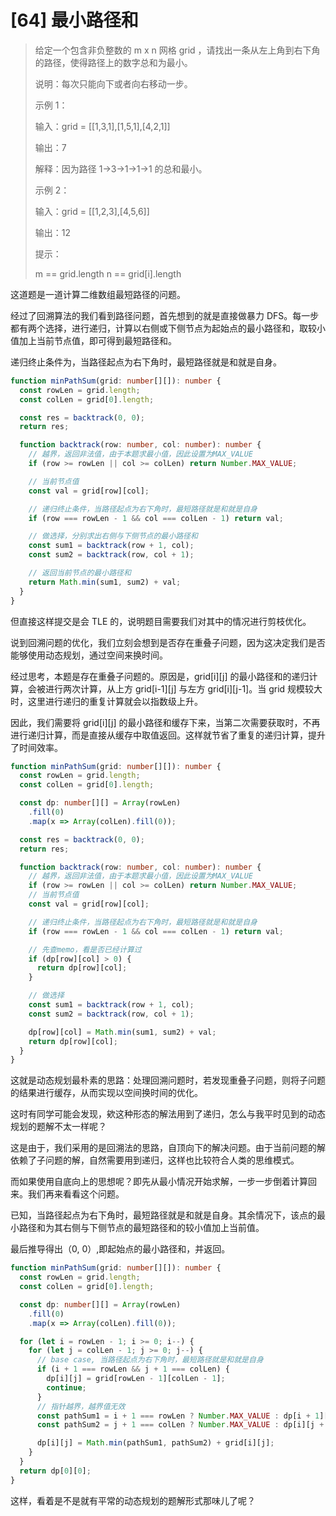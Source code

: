 # [64] 最小路径和

> 给定一个包含非负整数的 m x n 网格 grid ，请找出一条从左上角到右下角的路径，使得路径上的数字总和为最小。
>
> 说明：每次只能向下或者向右移动一步。
>
> 示例 1：
>
> 输入：grid = [[1,3,1],[1,5,1],[4,2,1]]
>
> 输出：7
>
> 解释：因为路径 1→3→1→1→1 的总和最小。
>
> 示例 2：
>
> 输入：grid = [[1,2,3],[4,5,6]]
>
> 输出：12
>
> 提示：
>
> m == grid.length
> n == grid[i].length

这道题是一道计算二维数组最短路径的问题。

经过了回溯算法的我们看到路径问题，首先想到的就是直接做暴力 DFS。每一步都有两个选择，进行递归，计算以右侧或下侧节点为起始点的最小路径和，取较小值加上当前节点值，即可得到最短路径和。

递归终止条件为，当路径起点为右下角时，最短路径就是和就是自身。

```ts
function minPathSum(grid: number[][]): number {
  const rowLen = grid.length;
  const colLen = grid[0].length;

  const res = backtrack(0, 0);
  return res;

  function backtrack(row: number, col: number): number {
    // 越界，返回非法值，由于本题求最小值，因此设置为MAX_VALUE
    if (row >= rowLen || col >= colLen) return Number.MAX_VALUE;

    // 当前节点值
    const val = grid[row][col];

    // 递归终止条件，当路径起点为右下角时，最短路径就是和就是自身
    if (row === rowLen - 1 && col === colLen - 1) return val;

    // 做选择，分别求出右侧与下侧节点的最小路径和
    const sum1 = backtrack(row + 1, col);
    const sum2 = backtrack(row, col + 1);

    // 返回当前节点的最小路径和
    return Math.min(sum1, sum2) + val;
  }
}
```

但直接这样提交是会 TLE 的，说明题目需要我们对其中的情况进行剪枝优化。

说到回溯问题的优化，我们立刻会想到是否存在重叠子问题，因为这决定我们是否能够使用动态规划，通过空间来换时间。

经过思考，本题是存在重叠子问题的。原因是，grid[i][j] 的最小路径和的递归计算，会被进行两次计算，从上方 grid[i-1][j] 与左方 grid[i][j-1]。当 grid 规模较大时，这里进行递归的重复计算就会以指数级上升。

因此，我们需要将 grid[i][j] 的最小路径和缓存下来，当第二次需要获取时，不再进行递归计算，而是直接从缓存中取值返回。这样就节省了重复的递归计算，提升了时间效率。

```ts
function minPathSum(grid: number[][]): number {
  const rowLen = grid.length;
  const colLen = grid[0].length;

  const dp: number[][] = Array(rowLen)
    .fill(0)
    .map(x => Array(colLen).fill(0));

  const res = backtrack(0, 0);
  return res;

  function backtrack(row: number, col: number): number {
    // 越界，返回非法值，由于本题求最小值，因此设置为MAX_VALUE
    if (row >= rowLen || col >= colLen) return Number.MAX_VALUE;
    // 当前节点值
    const val = grid[row][col];

    // 递归终止条件，当路径起点为右下角时，最短路径就是和就是自身
    if (row === rowLen - 1 && col === colLen - 1) return val;

    // 先查memo，看是否已经计算过
    if (dp[row][col] > 0) {
      return dp[row][col];
    }

    // 做选择
    const sum1 = backtrack(row + 1, col);
    const sum2 = backtrack(row, col + 1);

    dp[row][col] = Math.min(sum1, sum2) + val;
    return dp[row][col];
  }
}
```

这就是动态规划最朴素的思路：处理回溯问题时，若发现重叠子问题，则将子问题的结果进行缓存，从而实现以空间换时间的优化。

这时有同学可能会发现，欸这种形态的解法用到了递归，怎么与我平时见到的动态规划的题解不太一样呢？

这是由于，我们采用的是回溯法的思路，自顶向下的解决问题。由于当前问题的解依赖了子问题的解，自然需要用到递归，这样也比较符合人类的思维模式。

而如果使用自底向上的思想呢？即先从最小情况开始求解，一步一步倒着计算回来。我们再来看看这个问题。

已知，当路径起点为右下角时，最短路径就是和就是自身。其余情况下，该点的最小路径和为其右侧与下侧节点的最短路径和的较小值加上当前值。

最后推导得出（0, 0）,即起始点的最小路径和，并返回。

```ts
function minPathSum(grid: number[][]): number {
  const rowLen = grid.length;
  const colLen = grid[0].length;

  const dp: number[][] = Array(rowLen)
    .fill(0)
    .map(x => Array(colLen).fill(0));

  for (let i = rowLen - 1; i >= 0; i--) {
    for (let j = colLen - 1; j >= 0; j--) {
      // base case, 当路径起点为右下角时，最短路径就是和就是自身
      if (i + 1 === rowLen && j + 1 === colLen) {
        dp[i][j] = grid[rowLen - 1][colLen - 1];
        continue;
      }
      // 指针越界，越界值无效
      const pathSum1 = i + 1 === rowLen ? Number.MAX_VALUE : dp[i + 1][j];
      const pathSum2 = j + 1 === colLen ? Number.MAX_VALUE : dp[i][j + 1];

      dp[i][j] = Math.min(pathSum1, pathSum2) + grid[i][j];
    }
  }
  return dp[0][0];
}
```

这样，看着是不是就有平常的动态规划的题解形式那味儿了呢？
